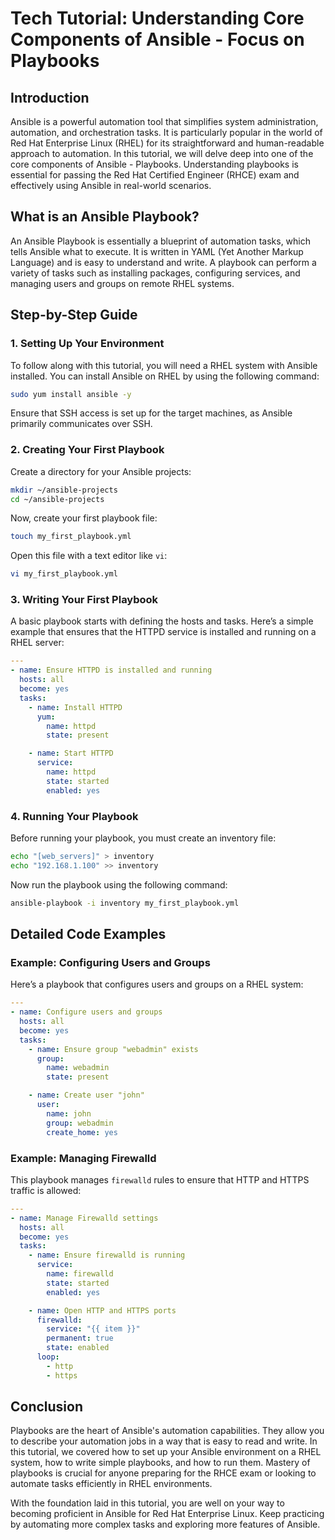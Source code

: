 # Tech Tutorial: Understanding Core Components of Ansible - Focus on Playbooks

## Introduction

Ansible is a powerful automation tool that simplifies system administration, automation, and orchestration tasks. It is particularly popular in the world of Red Hat Enterprise Linux (RHEL) for its straightforward and human-readable approach to automation. In this tutorial, we will delve deep into one of the core components of Ansible - Playbooks. Understanding playbooks is essential for passing the Red Hat Certified Engineer (RHCE) exam and effectively using Ansible in real-world scenarios.

## What is an Ansible Playbook?

An Ansible Playbook is essentially a blueprint of automation tasks, which tells Ansible what to execute. It is written in YAML (Yet Another Markup Language) and is easy to understand and write. A playbook can perform a variety of tasks such as installing packages, configuring services, and managing users and groups on remote RHEL systems.

## Step-by-Step Guide

### 1. Setting Up Your Environment

To follow along with this tutorial, you will need a RHEL system with Ansible installed. You can install Ansible on RHEL by using the following command:

```bash
sudo yum install ansible -y
```

Ensure that SSH access is set up for the target machines, as Ansible primarily communicates over SSH. 

### 2. Creating Your First Playbook

Create a directory for your Ansible projects:

```bash
mkdir ~/ansible-projects
cd ~/ansible-projects
```

Now, create your first playbook file:

```bash
touch my_first_playbook.yml
```

Open this file with a text editor like `vi`:

```bash
vi my_first_playbook.yml
```

### 3. Writing Your First Playbook

A basic playbook starts with defining the hosts and tasks. Here’s a simple example that ensures that the HTTPD service is installed and running on a RHEL server:

```yaml
---
- name: Ensure HTTPD is installed and running
  hosts: all
  become: yes
  tasks:
    - name: Install HTTPD
      yum:
        name: httpd
        state: present

    - name: Start HTTPD
      service:
        name: httpd
        state: started
        enabled: yes
```

### 4. Running Your Playbook

Before running your playbook, you must create an inventory file:

```bash
echo "[web_servers]" > inventory
echo "192.168.1.100" >> inventory
```

Now run the playbook using the following command:

```bash
ansible-playbook -i inventory my_first_playbook.yml
```

## Detailed Code Examples

### Example: Configuring Users and Groups

Here’s a playbook that configures users and groups on a RHEL system:

```yaml
---
- name: Configure users and groups
  hosts: all
  become: yes
  tasks:
    - name: Ensure group "webadmin" exists
      group:
        name: webadmin
        state: present

    - name: Create user "john"
      user:
        name: john
        group: webadmin
        create_home: yes
```

### Example: Managing Firewalld

This playbook manages `firewalld` rules to ensure that HTTP and HTTPS traffic is allowed:

```yaml
---
- name: Manage Firewalld settings
  hosts: all
  become: yes
  tasks:
    - name: Ensure firewalld is running
      service:
        name: firewalld
        state: started
        enabled: yes

    - name: Open HTTP and HTTPS ports
      firewalld:
        service: "{{ item }}"
        permanent: true
        state: enabled
      loop:
        - http
        - https
```

## Conclusion

Playbooks are the heart of Ansible's automation capabilities. They allow you to describe your automation jobs in a way that is easy to read and write. In this tutorial, we covered how to set up your Ansible environment on a RHEL system, how to write simple playbooks, and how to run them. Mastery of playbooks is crucial for anyone preparing for the RHCE exam or looking to automate tasks efficiently in RHEL environments.

With the foundation laid in this tutorial, you are well on your way to becoming proficient in Ansible for Red Hat Enterprise Linux. Keep practicing by automating more complex tasks and exploring more features of Ansible.